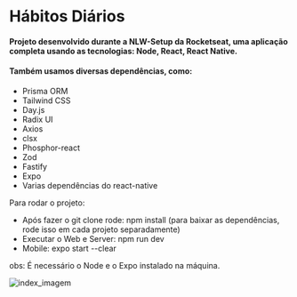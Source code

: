 # Hábitos Diários

#### Projeto desenvolvido durante a NLW-Setup da Rocketseat, uma aplicação completa usando as tecnologias: Node, React, React Native.
#### Também usamos diversas dependências, como:

- Prisma ORM 
- Tailwind CSS 
- Day.js 
- Radix UI 
- Axios
- clsx
- Phosphor-react
- Zod
- Fastify
- Expo
- Varias dependências do react-native

Para rodar o projeto: 

- Após fazer o git clone rode: npm install (para baixar as dependências, rode isso em cada projeto separadamente)
- Executar o Web e Server: npm run dev
- Mobile: expo start --clear

obs: É necessário o Node e o Expo instalado na máquina.

![index_imagem](https://github.com/Samuelloliiveira/nlw-setup/blob/main/capa.png?raw=true)
